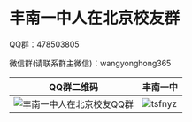 # 丰南一中人在北京校友群

QQ群：478503805

微信群(请联系群主微信)：wangyonghong365



| QQ群二维码 | 丰南一中 |
| -- | -- |
| ![丰南一中人在北京校友QQ群](https://user-images.githubusercontent.com/65928263/121471878-f71be080-c9f2-11eb-8080-94ad5c613f36.JPG) | ![tsfnyz](https://user-images.githubusercontent.com/65928263/121473360-23d0f780-c9f5-11eb-966c-dfce24dc28e9.jpg) |
